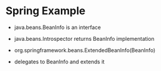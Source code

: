# Spring Example

- java.beans.BeanInfo is an interface

- java.beans.Introspector returns BeanInfo implementation

- org.springframework.beans.ExtendedBeanInfo(BeanInfo)

- delegates to BeanInfo and extends it
